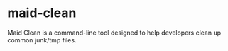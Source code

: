 # maid-clean
Maid Clean is a command-line tool designed to help developers clean up common junk/tmp files.
